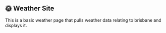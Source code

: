 ## 🌞 Weather Site

This is a basic weather page that pulls weather data relating to brisbane and displays it.
